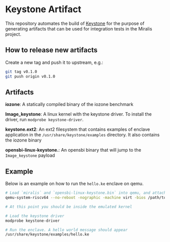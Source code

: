 # Keystone Artifact

This repository automates the build of [Keystone](https://keystone-enclave.org/) for the purpose of generating artifacts that can be used for integration tests in the Miralis project.

## How to release new artifacts

Create a new tag and push it to upstream, e.g.:

```sh
git tag v0.1.0
git push origin v0.1.0
```

## Artifacts

**iozone**: A statically compiled binary of the iozone benchmark

**Image_keystone**: A linux kernel with the keystone driver. To install the driver, run `modprobe keystone-driver`.

**keystone.ext2**: An ext2 filesystem that contains examples of enclave application in the `/usr/share/keystone/examples` directory. It also contains the iozone binary

**opensbi-linux-keystone.**: An opensbi binary that will jump to the `Image_keystone` payload


## Example
Below is an example on how to run the `hello.ke` enclave on qemu.


```sh
# Load `miralis` and `opensbi-linux-keystone.bin` into qemu, and attach the `keystone.ext2` disk image.
qemu-system-riscv64 --no-reboot -nographic -machine virt -bios /path/to/miralis.img -device loader,file=/path/to/opensbi-linux-keystone.bin,addr=0x80200000,force-raw=on -smp 1 -drive file=path/to/keystone.ext2,format=raw,id=hd0 -device virtio-blk-device,drive=hd0 -device virtio-net-device

# At this point you should be inside the emulated kernel

# Load the keystone driver
modprobe keystone-driver

# Run the enclave. A hello world message should appear
/usr/share/keystone/examples/hello.ke

```
